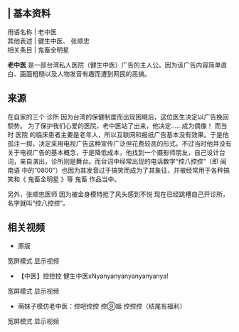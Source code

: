 |  **基本资料**  
---  
用语名称  |  老中医   
其他表述  |  健生中医、  张顺忠   
相关条目  |  鬼畜全明星   
  
**老中医** 是一部台湾私人医院（健生中医）广告的主人公。因为该广告内容简单直白、画面粗糙以及人物发音有趣而遭到网民的恶搞。

##  来源

在自家的三个  诊所  因为台湾的保健制度而出现困境后，这位医生决定以广告挽回颓势。  为了保护我们心爱的医院，老中医站了出来，他决定……成为偶像！
而当时  医院
的临床患者主要是老年人，所以互联网和报纸广告基本没有效果。于是他孤注一掷，决定采用电视广告这种宣传广泛但花费较高的形式。不过当时他并没有关于电视广告的基本概念，于是降低成本，他找到一个摄影师朋友，自己设计台词，亲自演出，诊所则是舞台。而台词中经常出现的电话数字“控八控控”（即
闽南语  中的“0800”）也因为其发音过于搞笑而成为了其象征，并被经常用于各种搞笑和《  鬼畜全明星  》等  鬼畜  作品当中。

另外，张顺忠医师  因为被金身模特抢了风头感到不悦  现在已经跳槽自己开诊所，名字就叫“控八控控”。

##  相关视频

  * 原版 

宽屏模式  显示视频

  * 【中医】控控控 健生中医xNyanyanyanyanyanyanya! 

宽屏模式  显示视频

  * 萌妹子模仿老中医：控吧控控 控⑨姬 控控控（结尾有福利） 

宽屏模式  显示视频

